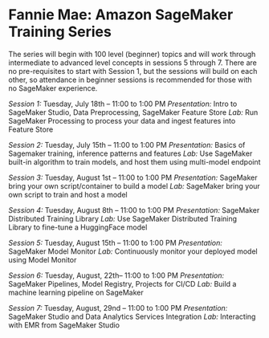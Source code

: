 # Fannie Mae: Amazon SageMaker Training Series

The series will begin with 100 level (beginner) topics and will work through intermediate to advanced level concepts in sessions 5 through 7. There are no pre-requisites to start with Session 1, but the sessions will build on each other, so attendance in beginner sessions is recommended for those with no SageMaker experience.

*Session 1:* Tuesday, July 18th – 11:00 to 1:00 PM
*Presentation:* Intro to SageMaker Studio, Data Preprocessing, SageMaker Feature Store
*Lab:* Run SageMaker Processing to process your data and ingest features into Feature Store

*Session 2:* Tuesday, July 15th – 11:00 to 1:00 PM
*Presentation:* Basics of Sagemaker training, inference patterns and features
*Lab:* Use SageMaker built-in algorithm to train models, and host them using multi-model endpoint

*Session 3:* Tuesday, August 1st – 11:00 to 1:00 PM
*Presentation:* SageMaker bring your own script/container to build a model
*Lab:* SageMaker bring your own script to train and host a model

*Session 4:* Tuesday, August 8th – 11:00 to 1:00 PM
*Presentation:* SageMaker Distributed Training Library
*Lab:* Use SageMaker Distributed Training Library to fine-tune a HuggingFace model

*Session 5:* Tuesday, August 15th  – 11:00 to 1:00 PM
*Presentation:* SageMaker Model Monitor
*Lab:* Continuously monitor your deployed model using Model Monitor

*Session 6:* Tuesday, August, 22th– 11:00 to 1:00 PM
*Presentation:* SageMaker Pipelines, Model Registry, Projects for CI/CD
*Lab:* Build a machine learning pipeline on SageMaker

*Session 7:* Tuesday, August, 29nd – 11:00 to 1:00 PM
*Presentation:* SageMaker Studio and Data Analytics Services Integration
*Lab:* Interacting with EMR from SageMaker Studio